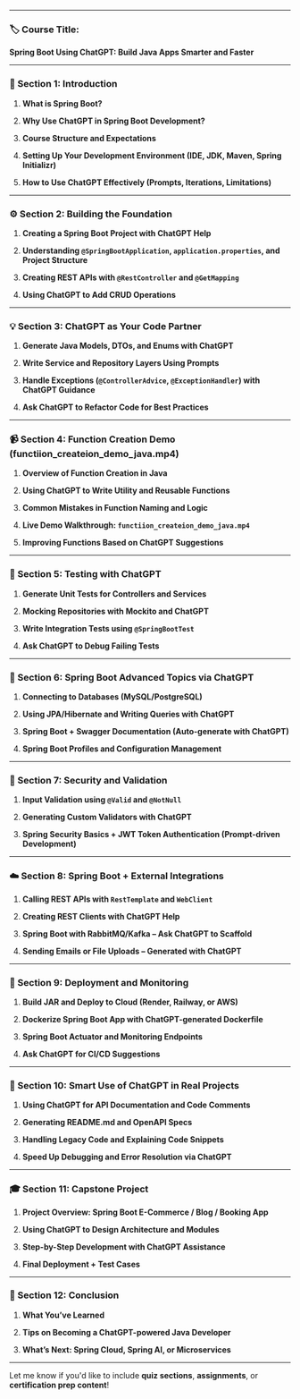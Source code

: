 

----------

### 🏷️ Course Title:

**Spring Boot Using ChatGPT: Build Java Apps Smarter and Faster**

----------

### 📘 Section 1: Introduction

1.  **What is Spring Boot?**
    
2.  **Why Use ChatGPT in Spring Boot Development?**
    
3.  **Course Structure and Expectations**
    
4.  **Setting Up Your Development Environment (IDE, JDK, Maven, Spring Initializr)**
    
5.  **How to Use ChatGPT Effectively (Prompts, Iterations, Limitations)**
    

----------

### ⚙️ Section 2: Building the Foundation

1.  **Creating a Spring Boot Project with ChatGPT Help**
    
2.  **Understanding `@SpringBootApplication`, `application.properties`, and Project Structure**
    
3.  **Creating REST APIs with `@RestController` and `@GetMapping`**
    
4.  **Using ChatGPT to Add CRUD Operations**
    

----------

### 💡 Section 3: ChatGPT as Your Code Partner

1.  **Generate Java Models, DTOs, and Enums with ChatGPT**
    
2.  **Write Service and Repository Layers Using Prompts**
    
3.  **Handle Exceptions (`@ControllerAdvice`, `@ExceptionHandler`) with ChatGPT Guidance**
    
4.  **Ask ChatGPT to Refactor Code for Best Practices**
    

----------

### 📹 Section 4: Function Creation Demo (functiion_createion_demo_java.mp4)

1.  **Overview of Function Creation in Java**
    
2.  **Using ChatGPT to Write Utility and Reusable Functions**
    
3.  **Common Mistakes in Function Naming and Logic**
    
4.  **Live Demo Walkthrough: `functiion_createion_demo_java.mp4`**
    
5.  **Improving Functions Based on ChatGPT Suggestions**
    

----------

### 🧪 Section 5: Testing with ChatGPT

1.  **Generate Unit Tests for Controllers and Services**
    
2.  **Mocking Repositories with Mockito and ChatGPT**
    
3.  **Write Integration Tests using `@SpringBootTest`**
    
4.  **Ask ChatGPT to Debug Failing Tests**
    

----------

### 🧰 Section 6: Spring Boot Advanced Topics via ChatGPT

1.  **Connecting to Databases (MySQL/PostgreSQL)**
    
2.  **Using JPA/Hibernate and Writing Queries with ChatGPT**
    
3.  **Spring Boot + Swagger Documentation (Auto-generate with ChatGPT)**
    
4.  **Spring Boot Profiles and Configuration Management**
    

----------

### 🔐 Section 7: Security and Validation

1.  **Input Validation using `@Valid` and `@NotNull`**
    
2.  **Generating Custom Validators with ChatGPT**
    
3.  **Spring Security Basics + JWT Token Authentication (Prompt-driven Development)**
    

----------

### ☁️ Section 8: Spring Boot + External Integrations

1.  **Calling REST APIs with `RestTemplate` and `WebClient`**
    
2.  **Creating REST Clients with ChatGPT Help**
    
3.  **Spring Boot with RabbitMQ/Kafka – Ask ChatGPT to Scaffold**
    
4.  **Sending Emails or File Uploads – Generated with ChatGPT**
    

----------

### 🚀 Section 9: Deployment and Monitoring

1.  **Build JAR and Deploy to Cloud (Render, Railway, or AWS)**
    
2.  **Dockerize Spring Boot App with ChatGPT-generated Dockerfile**
    
3.  **Spring Boot Actuator and Monitoring Endpoints**
    
4.  **Ask ChatGPT for CI/CD Suggestions**
    

----------

### 🧠 Section 10: Smart Use of ChatGPT in Real Projects

1.  **Using ChatGPT for API Documentation and Code Comments**
    
2.  **Generating README.md and OpenAPI Specs**
    
3.  **Handling Legacy Code and Explaining Code Snippets**
    
4.  **Speed Up Debugging and Error Resolution via ChatGPT**
    

----------

### 🎓 Section 11: Capstone Project

1.  **Project Overview: Spring Boot E-Commerce / Blog / Booking App**
    
2.  **Using ChatGPT to Design Architecture and Modules**
    
3.  **Step-by-Step Development with ChatGPT Assistance**
    
4.  **Final Deployment + Test Cases**
    

----------

### 🏁 Section 12: Conclusion

1.  **What You’ve Learned**
    
2.  **Tips on Becoming a ChatGPT-powered Java Developer**
    
3.  **What’s Next: Spring Cloud, Spring AI, or Microservices**
    

----------

Let me know if you'd like to include **quiz sections**, **assignments**, or **certification prep content**!
